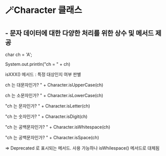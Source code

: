 # 🪄Character 클래스
## - 문자 데이터에 대한 다양한 처리를 위한 상수 및 메서드 제공 

 char ch = 'A';
 
 
System.out.println("ch = " + ch) 

isXXX() 메서드 : 특정 대상인지 여부 판별


ch 는 대문자인가? " + Character.isUpperCase(ch)


ch 는 소문자인가? " + Character.isLowerCase(ch)


"ch 는 문자인가? " + Character.isLetter(ch)


"ch 는 숫자인가? " + Character.isDigit(ch)


"ch 는 공백문자인가? " + Character.isWhitespace(ch)


"ch 는 공백문자인가? " + Character.isSpace(ch)


=> Deprecated 로 표시되는 메서드. 사용 가능하나
isWhilespace() 메서드로 대체됨
